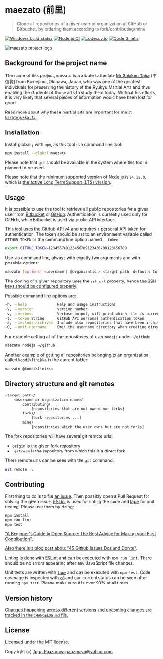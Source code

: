 # maezato (前里)

> Clone all repositories of a given user or organization at GitHub or Bitbucket,
> by ordering them according to fork/contributing/mine

[![Windows build status](https://ci.appveyor.com/api/projects/status/563ksgaandoqalx1/branch/master?svg=true)](https://ci.appveyor.com/project/paazmaya/maezato/branch/master)
[![Node.js CI](https://github.com/paazmaya/maezato/actions/workflows/linting-and-unit-testing.yml/badge.svg)](https://github.com/paazmaya/maezato/actions/workflows/linting-and-unit-testing.yml)
[![codecov.io](https://codecov.io/github/paazmaya/maezato/coverage.svg?branch=master)](https://codecov.io/github/paazmaya/maezato?branch=master)
[![Code Smells](https://sonarcloud.io/api/project_badges/measure?project=paazmaya_maezato&metric=code_smells)](https://sonarcloud.io/dashboard?id=paazmaya_maezato)

![maezato project logo](icon.png)

## Background for the project name

The name of this project, `maezato` is a tribute to the late [Mr Shinken Taira](https://en.wikipedia.org/wiki/Taira_Shinken) (平 信賢)
from Kumejima, Okinawa, Japan, who was one of the greatest individuals for preserving
the history of the Ryukyu Martial Arts and thus enabling the students of those arts
to study them today. Without his efforts, it is very likely that several pieces of information
would have been lost for good.

[Read more about why these martial arts are important for me at `karatejukka.fi`.](https://karatejukka.fi)

## Installation

Install globally with `npm`, as this tool is a command line tool:

```sh
npm install --global maezato
```

Please note that `git` should be available in the system where this tool is planned to be used.

Please note that the minimum supported version of [Node.js](https://nodejs.org/en/) is `24.12.0`, which is [the active Long Term Support (LTS) version](https://github.com/nodejs/Release#release-schedule).

## Usage

It is possible to use this tool to retrieve all public repositories for a given
user from [Bitbucket](https://bitbucket.org/) or [GitHub](https://github.com/).
Authentication is currently used only for GitHub, while Bitbucket is used via public API interface.

This tool uses [the GitHub API v4](https://developer.github.com/v4/)
and requires [a personal API token](https://github.com/blog/1509-personal-api-tokens)
for authentication.
The token should be set to an environment variable called `GITHUB_TOKEN` or the command line
option named `--token`.

```sh
export GITHUB_TOKEN=123456789123456789123456789123456789
```

Use via command line, always with exactly two arguments and with possible options:

```sh
maezato [options] <username | @organization> <target path, defaults to current directory>
```

The cloning of a given repository uses the `ssh_url` property, hence
[the SSH keys should be configured properly](https://help.github.com/articles/generating-ssh-keys/).

Possible command line options are:

```sh
-h, --help              Help and usage instructions
-V, --version           Version number
-v, --verbose           Verbose output, will print which file is currently being processed
-t, --token String      GitHub API personal authentication token
-a, --include-archived  Include also repositories that have been archived
-O, --omit-username     Omit the username directory when creating directory structure
```

For example getting all of the repositories of user `nodejs` under `~/github`:

```sh
maezato nodejs ~/github
```

Another example of getting all repositories belonging to an organization called `koodiklinikka` in the current folder:

```sh
maezato @koodiklinikka
```

## Directory structure and git remotes

```sh
<target path>/
    <username or organization name>/
        contributing/
            [repositories that are not owned nor forks]
        forks/
            [fork repositories ...]
        mine/
            [repositories which the user owns but are not forks]
```

The fork repositories will have several git remote urls:

- `origin` is the given fork repository
- `upstream` is the repository from which this is a direct fork

There remote urls can be seen with the `git` command:

```sh
git remote -v
```

## Contributing

First thing to do is to file [an issue](https://github.com/paazmaya/maezato/issues).
Then possibly open a Pull Request for solving the given issue.
[ESLint](http://eslint.org/) is used for linting the code and
[tape](https://www.npmjs.com/package/tape) for unit testing.
Please use them by doing:

```sh
npm install
npm run lint
npm test
```

["A Beginner's Guide to Open Source: The Best Advice for Making your First Contribution"](http://www.erikaheidi.com/blog/a-beginners-guide-to-open-source-the-best-advice-for-making-your-first-contribution/).

[Also there is a blog post about "45 Github Issues Dos and Don’ts"](https://davidwalsh.name/45-github-issues-dos-donts).

Linting is done with [ESLint](http://eslint.org) and can be executed with `npm run lint`.
There should be no errors appearing after any JavaScript file changes.

Unit tests are written with [`tape`](https://github.com/substack/tape) and can be executed with `npm test`.
Code coverage is inspected with [`c8`](https://github.com/bcoe/c8) and
can current status can be seen after running `npm test`.
Please make sure it is over 90% at all times.

## Version history

[Changes happening across different versions and upcoming changes are tracked in the `CHANGELOG.md` file.](CHANGELOG.md)

## License

Licensed under [the MIT license](LICENSE).

Copyright (c) [Juga Paazmaya](https://paazmaya.fi) <paazmaya@yahoo.com>
